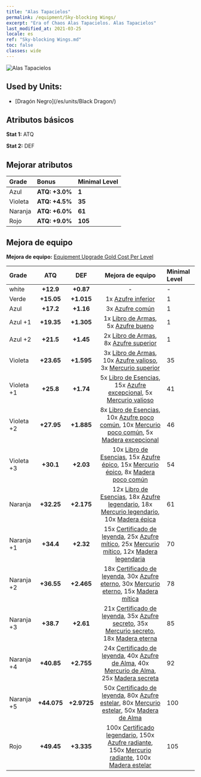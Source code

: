 ```yaml
---
title: "Alas Tapacielos"
permalink: /equipment/Sky-blocking Wings/
excerpt: "Era of Chaos Alas Tapacielos. Alas Tapacielos"
last_modified_at: 2021-03-25
locale: es
ref: "Sky-blocking Wings.md"
toc: false
classes: wide
---
```


  ![Alas Tapacielos](/images/e/e_7073.png)

## Used by Units:

* [Dragón Negro](/es/units/Black Dragon/) 


## Atributos básicos
 **Stat 1:** ATQ

 **Stat 2:** DEF

## Mejorar atributos

  |     Grade    |   Bonus | Minimal Level | 
  |:-------------|:--------|:--------------| 
  | Azul | **ATQ: +3.0%** | **1** | 
  | Violeta | **ATQ: +4.5%** | **35** | 
  | Naranja | **ATQ: +6.0%** | **61** | 
  | Rojo | **ATQ: +9.0%** | **105** | 


## Mejora de equipo
 **Mejora de equipo:** [Equipment Upgrade Gold Cost Per Level](/equipment/EquipmentUpgradeCostPerLevel/) 

  |          Grade      | ATQ | DEF | Mejora de equipo | Minimal Level |
  |:--------------------|:---------:|:---------:|:----------------:|:--------------|
  | white | **+12.9** | **+0.87** | - | - |
  | Verde | **+15.05** | **+1.015** | 1x [Azufre inferior](/es/Items/mat_3/) | 1 |
  | Azul | **+17.2** | **+1.16** | 3x [Azufre común](/es/Items/mat_9/) | 1 |
  | Azul +1 | **+19.35** | **+1.305** | 1x [Libro de Armas](/es/Items/mat_18/), 5x [Azufre bueno](/es/Items/mat_15/) | 1 |
  | Azul +2 | **+21.5** | **+1.45** | 2x [Libro de Armas](/es/Items/mat_25/), 8x [Azufre superior](/es/Items/mat_22/) | 1 |
  | Violeta | **+23.65** | **+1.595** | 3x [Libro de Armas](/es/Items/mat_32/), 10x [Azufre valioso](/es/Items/mat_29/), 3x [Mercurio superior](/es/Items/mat_21/) | 35 |
  | Violeta +1 | **+25.8** | **+1.74** | 5x [Libro de Esencias](/es/Items/mat_39/), 15x [Azufre excepcional](/es/Items/mat_36/), 5x [Mercurio valioso](/es/Items/mat_28/) | 41 |
  | Violeta +2 | **+27.95** | **+1.885** | 8x [Libro de Esencias](/es/Items/mat_46/), 10x [Azufre poco común](/es/Items/mat_43/), 10x [Mercurio poco común](/es/Items/mat_42/), 5x [Madera excepcional](/es/Items/mat_34/) | 46 |
  | Violeta +3 | **+30.1** | **+2.03** | 10x [Libro de Esencias](/es/Items/mat_53/), 15x [Azufre épico](/es/Items/mat_50/), 15x [Mercurio épico](/es/Items/mat_49/), 8x [Madera poco común](/es/Items/mat_41/) | 54 |
  | Naranja | **+32.25** | **+2.175** | 12x [Libro de Esencias](/es/Items/mat_60/), 18x [Azufre legendario](/es/Items/mat_57/), 18x [Mercurio legendario](/es/Items/mat_56/), 10x [Madera épica](/es/Items/mat_48/) | 61 |
  | Naranja +1 | **+34.4** | **+2.32** | 15x [Certificado de leyenda](/es/Items/mat_67/), 25x [Azufre mítico](/es/Items/mat_64/), 25x [Mercurio mítico](/es/Items/mat_63/), 12x [Madera legendaria](/es/Items/mat_55/) | 70 |
  | Naranja +2 | **+36.55** | **+2.465** | 18x [Certificado de leyenda](/es/Items/mat_74/), 30x [Azufre eterno](/es/Items/mat_71/), 30x [Mercurio eterno](/es/Items/mat_70/), 15x [Madera mítica](/es/Items/mat_62/) | 78 |
  | Naranja +3 | **+38.7** | **+2.61** | 21x [Certificado de leyenda](/es/Items/mat_81/), 35x [Azufre secreto](/es/Items/mat_78/), 35x [Mercurio secreto](/es/Items/mat_77/), 18x [Madera eterna](/es/Items/mat_69/) | 85 |
  | Naranja +4 | **+40.85** | **+2.755** | 24x [Certificado de leyenda](/es/Items/mat_88/), 40x [Azufre de Alma](/es/Items/mat_85/), 40x [Mercurio de Alma](/es/Items/mat_84/), 25x [Madera secreta](/es/Items/mat_76/) | 92 |
  | Naranja +5 | **+44.075** | **+2.9725** | 50x [Certificado de leyenda](/es/Items/mat_95/), 80x [Azufre estelar](/es/Items/mat_92/), 80x [Mercurio estelar](/es/Items/mat_91/), 50x [Madera de Alma](/es/Items/mat_83/) | 100 |
  | Rojo | **+49.45** | **+3.335** | 100x [Certificado legendario](/es/Items/mat_102/), 150x [Azufre radiante](/es/Items/mat_99/), 150x [Mercurio radiante](/es/Items/mat_98/), 100x [Madera estelar](/es/Items/mat_90/) | 105 |


